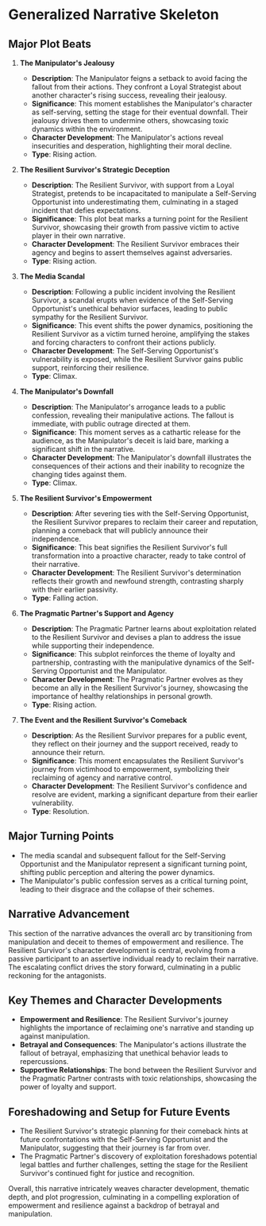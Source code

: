 # Generalized Narrative Skeleton

## Major Plot Beats

1. **The Manipulator's Jealousy**
   - **Description**: The Manipulator feigns a setback to avoid facing the fallout from their actions. They confront a Loyal Strategist about another character's rising success, revealing their jealousy.
   - **Significance**: This moment establishes the Manipulator's character as self-serving, setting the stage for their eventual downfall. Their jealousy drives them to undermine others, showcasing toxic dynamics within the environment.
   - **Character Development**: The Manipulator's actions reveal insecurities and desperation, highlighting their moral decline.
   - **Type**: Rising action.

2. **The Resilient Survivor's Strategic Deception**
   - **Description**: The Resilient Survivor, with support from a Loyal Strategist, pretends to be incapacitated to manipulate a Self-Serving Opportunist into underestimating them, culminating in a staged incident that defies expectations.
   - **Significance**: This plot beat marks a turning point for the Resilient Survivor, showcasing their growth from passive victim to active player in their own narrative.
   - **Character Development**: The Resilient Survivor embraces their agency and begins to assert themselves against adversaries.
   - **Type**: Rising action.

3. **The Media Scandal**
   - **Description**: Following a public incident involving the Resilient Survivor, a scandal erupts when evidence of the Self-Serving Opportunist's unethical behavior surfaces, leading to public sympathy for the Resilient Survivor.
   - **Significance**: This event shifts the power dynamics, positioning the Resilient Survivor as a victim turned heroine, amplifying the stakes and forcing characters to confront their actions publicly.
   - **Character Development**: The Self-Serving Opportunist's vulnerability is exposed, while the Resilient Survivor gains public support, reinforcing their resilience.
   - **Type**: Climax.

4. **The Manipulator's Downfall**
   - **Description**: The Manipulator's arrogance leads to a public confession, revealing their manipulative actions. The fallout is immediate, with public outrage directed at them.
   - **Significance**: This moment serves as a cathartic release for the audience, as the Manipulator's deceit is laid bare, marking a significant shift in the narrative.
   - **Character Development**: The Manipulator's downfall illustrates the consequences of their actions and their inability to recognize the changing tides against them.
   - **Type**: Climax.

5. **The Resilient Survivor's Empowerment**
   - **Description**: After severing ties with the Self-Serving Opportunist, the Resilient Survivor prepares to reclaim their career and reputation, planning a comeback that will publicly announce their independence.
   - **Significance**: This beat signifies the Resilient Survivor's full transformation into a proactive character, ready to take control of their narrative.
   - **Character Development**: The Resilient Survivor's determination reflects their growth and newfound strength, contrasting sharply with their earlier passivity.
   - **Type**: Falling action.

6. **The Pragmatic Partner's Support and Agency**
   - **Description**: The Pragmatic Partner learns about exploitation related to the Resilient Survivor and devises a plan to address the issue while supporting their independence.
   - **Significance**: This subplot reinforces the theme of loyalty and partnership, contrasting with the manipulative dynamics of the Self-Serving Opportunist and the Manipulator.
   - **Character Development**: The Pragmatic Partner evolves as they become an ally in the Resilient Survivor's journey, showcasing the importance of healthy relationships in personal growth.
   - **Type**: Rising action.

7. **The Event and the Resilient Survivor's Comeback**
   - **Description**: As the Resilient Survivor prepares for a public event, they reflect on their journey and the support received, ready to announce their return.
   - **Significance**: This moment encapsulates the Resilient Survivor's journey from victimhood to empowerment, symbolizing their reclaiming of agency and narrative control.
   - **Character Development**: The Resilient Survivor's confidence and resolve are evident, marking a significant departure from their earlier vulnerability.
   - **Type**: Resolution.

## Major Turning Points
- The media scandal and subsequent fallout for the Self-Serving Opportunist and the Manipulator represent a significant turning point, shifting public perception and altering the power dynamics.
- The Manipulator's public confession serves as a critical turning point, leading to their disgrace and the collapse of their schemes.

## Narrative Advancement
This section of the narrative advances the overall arc by transitioning from manipulation and deceit to themes of empowerment and resilience. The Resilient Survivor's character development is central, evolving from a passive participant to an assertive individual ready to reclaim their narrative. The escalating conflict drives the story forward, culminating in a public reckoning for the antagonists.

## Key Themes and Character Developments
- **Empowerment and Resilience**: The Resilient Survivor's journey highlights the importance of reclaiming one's narrative and standing up against manipulation.
- **Betrayal and Consequences**: The Manipulator's actions illustrate the fallout of betrayal, emphasizing that unethical behavior leads to repercussions.
- **Supportive Relationships**: The bond between the Resilient Survivor and the Pragmatic Partner contrasts with toxic relationships, showcasing the power of loyalty and support.

## Foreshadowing and Setup for Future Events
- The Resilient Survivor's strategic planning for their comeback hints at future confrontations with the Self-Serving Opportunist and the Manipulator, suggesting that their journey is far from over.
- The Pragmatic Partner's discovery of exploitation foreshadows potential legal battles and further challenges, setting the stage for the Resilient Survivor's continued fight for justice and recognition. 

Overall, this narrative intricately weaves character development, thematic depth, and plot progression, culminating in a compelling exploration of empowerment and resilience against a backdrop of betrayal and manipulation.